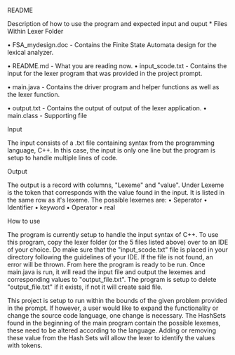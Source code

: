 README

Description of how to use the program and expected input and ouput *
Files Within Lexer Folder

• FSA_mydesign.doc - Contains the Finite State Automata design for the lexical analyzer. 

• README.md - What you are reading now. • input_scode.txt - Contains the input for the lexer program that was provided in the project prompt. 

• main.java - Contains the driver program and helper functions as well as the lexer function. 

• output.txt - Contains the output of output of the lexer application. • main.class - Supporting file

Input

The input consists of a .txt file containing syntax from the programming language, C++. In this case, the input is only one line but the program is setup to handle multiple lines of code.

Output

The output is a record with columns, "Lexeme" and "value". Under Lexeme is the token that corresponds with the value found in the input. It is listed in the same row as it's lexeme. The possible lexemes are: • Seperator • Identifier • keyword • Operator • real

How to use

The program is currently setup to handle the input syntax of C++. To use this program, copy the lexer folder (or the 5 files listed above) over to an IDE of your choice. Do make sure that the "input_scode.txt" file is placed in your directory following the guidelines of your IDE. If the file is not found, an error will be thrown. From here the program is ready to be run. Once main.java is run, it will read the input file and output the lexemes and corresponding values to "output_file.txt". The program is setup to delete "output_file.txt" if it exists, if not it will create said file.

This project is setup to run within the bounds of the given problem provided in the prompt. If however, a user would like to expand the functionality or change the source code language, one change is necessary. The HashSets found in the beginning of the main program contain the possible lexemes, these need to be altered according to the language. Adding or removing these value from the Hash Sets will allow the lexer to identify the values with tokens.
